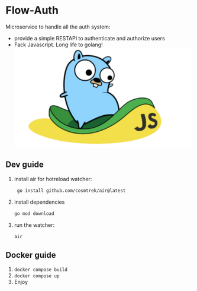 # Flow-Auth

Microservice to handle all the auth system:

- provide a simple RESTAPI to authenticate and authorize users
- Fack Javascript. Long life to golang!
    ![alt text](image.png)
## Dev guide

1. install air for hotreload watcher:
   ```bash
    go install github.com/cosmtrek/air@latest
   ```
2. install dependencies
   ```bash
   go mod download
   ```
3. run the watcher:
   ```bash
   air
   ```
## Docker guide

1. `docker compose build`
2. `docker compose up`
3. Enjoy